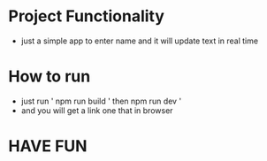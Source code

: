 # Project Functionality
- just a simple app to enter name and it will update text in real time

# How to run
- just run ' npm run build ' then npm run dev '
- and you will get a link one that in browser

# HAVE FUN
